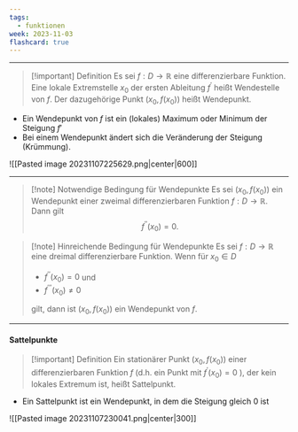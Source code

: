 ```yaml
---
tags:
  - funktionen
week: 2023-11-03
flashcard: true
---
```

***

> [!important] Definition
> Es sei $f: D \rightarrow \mathbb{R}$ eine differenzierbare Funktion.
> Eine lokale Extremstelle $x_0$ der ersten Ableitung $f^{\prime}$ heißt Wendestelle von $f$. Der dazugehörige Punkt $\left(x_0, f\left(x_0\right)\right)$ heißt Wendepunkt.

- Ein Wendepunkt von $f$ ist ein (lokales) Maximum oder Minimum der Steigung $f'$
- Bei einem Wendepunkt ändert sich die Veränderung der Steigung (Krümmung).

![[Pasted image 20231107225629.png|center|600]]

***

> [!note] Notwendige Bedingung für Wendepunkte
> Es sei $\left(x_0, f\left(x_0\right)\right)$ ein Wendepunkt einer zweimal differenzierbaren Funktion $f: D \rightarrow \mathbb{R}$. Dann gilt
> $$
> f^{\prime \prime}\left(x_0\right)=0 .
> $$

> [!note] Hinreichende Bedingung für Wendepunkte
> Es sei $f: D \rightarrow \mathbb{R}$ eine dreimal differenzierbare Funktion. Wenn für $x_0 \in D$
> - $f^{\prime \prime}\left(x_0\right)=0$ und
> - $f^{\prime \prime \prime}\left(x_0\right) \neq 0$
> 
> gilt, dann ist $\left(x_0, f\left(x_0\right)\right)$ ein Wendepunkt von $f$.

***
#### Sattelpunkte

> [!important] Definition
> Ein stationärer Punkt $\left(x_0, f\left(x_0\right)\right)$ einer differenzierbaren Funktion $f$ (d.h. ein Punkt mit $f^{\prime}\left(x_0\right)=0$ ), der kein lokales Extremum ist, heißt Sattelpunkt.

- Ein Sattelpunkt ist ein Wendepunkt, in dem die Steigung gleich 0 ist

![[Pasted image 20231107230041.png|center|300]]
